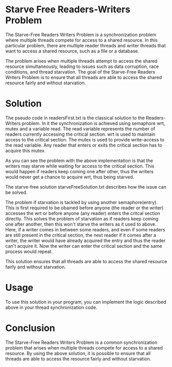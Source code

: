 # Starve Free Readers-Writers Problem

The Starve-Free Readers Writers Problem is a synchronization problem where multiple threads compete for access to a shared resource. In this particular problem, there are multiple reader threads and writer threads that want to access a shared resource, such as a file or a database.

The problem arises when multiple threads attempt to access the shared resource simultaneously, leading to issues such as data corruption, race conditions, and thread starvation. The goal of the Starve-Free Readers Writers Problem is to ensure that all threads are able to access the shared resource fairly and without starvation.

# Solution

The pseudo code in readersFirst.txt is the classical solution to the Readers-Writers problem. In it the synchronization is achieved using semaphore wrt, mutex and a variable read. The read variable represents the number of readers currently accessing the critical section. wrt is used to maintain access to the critical section. The mutex is used to provide write-access to the read variable. Any reader that enters or exits the critical section has to acquire this mutex.

As you can see the problem with the above implementation is that the writers may starve while waiting for access to the critical section. This would happen if readers keep coming one after other, thus the writers would never get a chance to acquire wrt, thus being starved.

The starve-free solution starveFreeSolution.txt describes how the issue can be solved.

The problem if starvation is tackled by using another semaphore(entry). This is first required to be obained before anyone (the reader or the writer) accesses the wrt or before anyone (any reader) enters the critcal section directly. This solves the problem of starvation as if readers keep coming one after another, then this won't starve the writers as it used to above. Here, if a writer comes in between some readers, and even if some readers are still present in the critical section, the next reader if it comes after a writer, the writer would have already acquired the entry and thus the reader can't acquire it. Now the writer can enter the critical section and the same process would repeat.

This solution ensures that all threads are able to access the shared resource fairly and without starvation.

# Usage

To use this solution in your program, you can implement the logic described above in your thread synchronization code.

# Conclusion

The Starve-Free Readers Writers Problem is a common synchronization problem that arises when multiple threads compete for access to a shared resource. By using the above solution, it is possible to ensure that all threads are able to access the resource fairly and without starvation.
